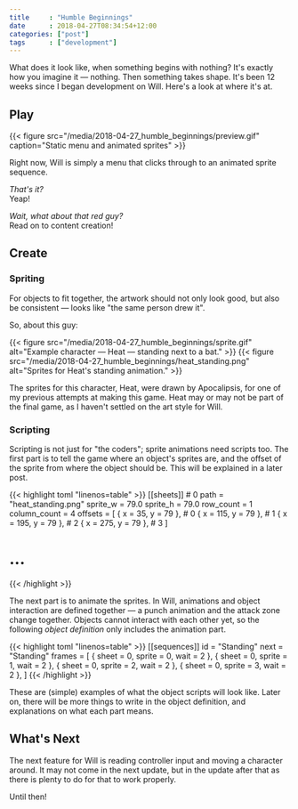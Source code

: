 ```yaml
---
title     : "Humble Beginnings"
date      : 2018-04-27T08:34:54+12:00
categories: ["post"]
tags      : ["development"]
---
```


What does it look like, when something begins with nothing? It's exactly how you imagine it &mdash; nothing. Then something takes shape. It's been 12 weeks since I began development on Will. Here's a look at where it's at.

## Play

{{< figure src="/media/2018-04-27_humble_beginnings/preview.gif" caption="Static menu and animated sprites" >}}

Right now, Will is simply a menu that clicks through to an animated sprite sequence.

*That's it?*  
Yeap!

*Wait, what about that red guy?*  
Read on to content creation!

## Create

### Spriting

For objects to fit together, the artwork should not only look good, but also be consistent &mdash; looks like "the same person drew it".

So, about this guy:

{{< figure src="/media/2018-04-27_humble_beginnings/sprite.gif" alt="Example character &mdash; Heat &mdash; standing next to a bat." >}}
{{< figure src="/media/2018-04-27_humble_beginnings/heat_standing.png" alt="Sprites for Heat's standing animation." >}}

The sprites for this character, Heat, were drawn by Apocalipsis, for one of my previous attempts at making this game. Heat may or may not be part of the final game, as I haven't settled on the art style for Will.

### Scripting

Scripting is not just for "the coders"; sprite animations need scripts too. The first part is to tell the game where an object's sprites are, and the offset of the sprite from where the object should be. This will be explained in a later post.

{{< highlight toml "linenos=table" >}}
[[sheets]] # 0
  path = "heat_standing.png"
  sprite_w = 79.0
  sprite_h = 79.0
  row_count = 1
  column_count = 4
  offsets = [
    { x =  35, y = 79 }, # 0
    { x = 115, y = 79 }, # 1
    { x = 195, y = 79 }, # 2
    { x = 275, y = 79 }, # 3
  ]
# ...
{{< /highlight >}}

The next part is to animate the sprites. In Will, animations and object interaction are defined together &mdash; a punch animation and the attack zone change together. Objects cannot interact with each other yet, so the following *object definition* only includes the animation part.

{{< highlight toml "linenos=table" >}}
[[sequences]]
  id = "Standing"
  next = "Standing"
  frames = [
    { sheet = 0, sprite = 0, wait = 2 },
    { sheet = 0, sprite = 1, wait = 2 },
    { sheet = 0, sprite = 2, wait = 2 },
    { sheet = 0, sprite = 3, wait = 2 },
  ]
{{< /highlight >}}

These are (simple) examples of what the object scripts will look like. Later on, there will be more things to write in the object definition, and explanations on what each part means.

## What's Next

The next feature for Will is reading controller input and moving a character around. It may not come in the next update, but in the update after that as there is plenty to do for that to work properly.

Until then!
